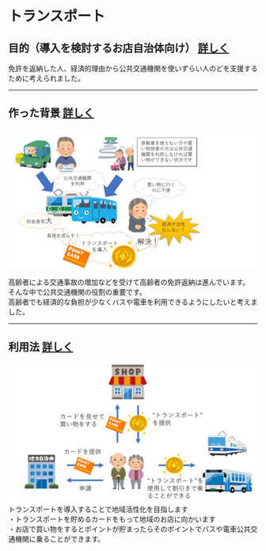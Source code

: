# トランスポート

## 目的（導入を検討するお店自治体向け） [詳しく](./mokuteki)
免許を返納した人、経済的理由から公共交通機関を使いずらい人のどを支援するために考えられました。<br/>

---

## 作った背景 [詳しく](./haikei)

![img](プレゼンテーション1.jpg)<br/>

高齢者による交通事故の増加などを受けて高齢者の免許返納は進んでいます。<br/>
そんな中で公共交通機関の役割の重要です。<br/>
高齢者でも経済的な負担が少なくバスや電車を利用できるようにしたいと考えました。<br/>

---

## 利用法 [詳しく](./riyouhou)
![img](transport_use.jpg)<br/>
トランスポートを導入することで地域活性化を目指します<br/>
・トランスポートを貯めるカードをもって地域のお店に向かいます<br/>
・お店で買い物をするとポイントが貯まったらそのポイントでバスや電車公共交通機関に乗ることができます。<br>

